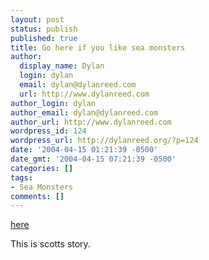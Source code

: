 ```yaml
---
layout: post
status: publish
published: true
title: Go here if you like sea monsters
author:
  display_name: Dylan
  login: dylan
  email: dylan@dylanreed.com
  url: http://www.dylanreed.com
author_login: dylan
author_email: dylan@dylanreed.com
author_url: http://www.dylanreed.com
wordpress_id: 124
wordpress_url: http://dylanreed.org/?p=124
date: '2004-04-15 01:21:39 -0500'
date_gmt: '2004-04-15 07:21:39 -0500'
categories: []
tags:
- Sea Monsters
comments: []
---
```

<p><a href="http://diver.net/seahunt/fend/f_scottc.htm">here</a></p>
<p>This is scotts story.</p>
